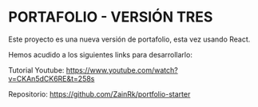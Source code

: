 # PORTAFOLIO - VERSIÓN TRES

Este proyecto es una nueva versión de portafolio, esta vez usando React.

Hemos acudido a los siguientes links para desarrollarlo:

Tutorial Youtube:
https://www.youtube.com/watch?v=CKAn5dCK6RE&t=258s

Repositorio:
https://github.com/ZainRk/portfolio-starter

